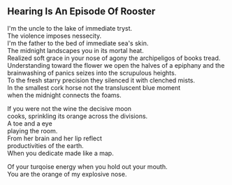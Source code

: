 Hearing Is An Episode Of Rooster
--------------------------------
I'm the uncle to the lake of immediate tryst.  
The violence imposes nessecity.  
I'm the father to the bed of immediate sea's skin.  
The midnight landscapes you in its mortal heat.  
Realized soft grace in your nose of agony the archipeligos of books tread.  
Understanding toward the flower we open the halves of a epiphany and the  
brainwashing of panics seizes into the scrupulous heights.  
To the fresh starry precision they silenced it with clenched mists.  
In the smallest cork horse not the transluscent blue moment  
when the midnight connects the foams.  
  
If you were not the wine the decisive moon  
cooks, sprinkling its orange across the divisions.  
A toe and a eye  
playing the room.  
From her brain and her lip reflect  
productivities of the earth.  
When you dedicate made like a map.  
  
Of your turqoise energy when you hold out your mouth.  
You are the orange of my explosive nose.  
